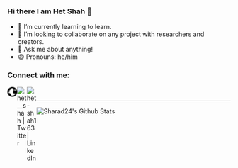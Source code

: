 ### Hi there I am Het Shah 👋

- 🌱 I’m currently learning to learn.
- 👯 I’m looking to collaborate on any project with researchers and creators.
- 💬 Ask me about anything!
- 😄 Pronouns: he/him

### Connect with me:

[<img align="left" alt="het-shah.github.io" width="22px" src="https://raw.githubusercontent.com/iconic/open-iconic/master/svg/globe.svg" />][website]
[<img align="left" alt="het__shah | Twitter" width="22px" src="https://cdn.jsdelivr.net/npm/simple-icons@v3/icons/twitter.svg" />][twitter]
[<img align="left" alt="het-shah163 | LinkedIn" width="22px" src="https://cdn.jsdelivr.net/npm/simple-icons@v3/icons/linkedin.svg" />][linkedin]

<br/>

---

<img align="left" alt="Sharad24's Github Stats" src="https://github-readme-stats.vercel.app/api?username=Het-Shah&show_icons=true&hide_border=true" />


[website]: https://het-shah.github.io/
[twitter]: https://twitter.com/het__shah
[linkedin]: https://www.linkedin.com/in/het-shah163/
